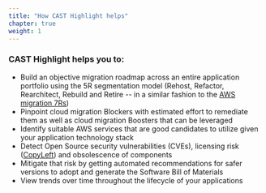 ```yaml
---
title: "How CAST Highlight helps"
chapter: true
weight: 1
---
```


### CAST Highlight helps you to:

- Build an objective migration roadmap across an entire application portfolio using the 5R segmentation model (Rehost, Refactor, Rearchitect, Rebuild and Retire -- in a similar fashion to the [AWS migration 7Rs](https://docs.aws.amazon.com/prescriptive-guidance/latest/application-portfolio-assessment-guide/prioritization-and-migration-strategy.html#migration-r-type))
- Pinpoint cloud migration Blockers with estimated effort to remediate them as well as cloud migration Boosters that can be leveraged
- Identify suitable AWS services that are good candidates to utilize given your application technology stack
- Detect Open Source security vulnerabilities (CVEs), licensing risk ([CopyLeft](https://en.wikipedia.org/wiki/Viral_license)) and obsolescence of components
- Mitigate that risk by getting automated recommendations for safer versions to adopt and generate the Software Bill of Materials
- View trends over time throughout the lifecycle of your applications